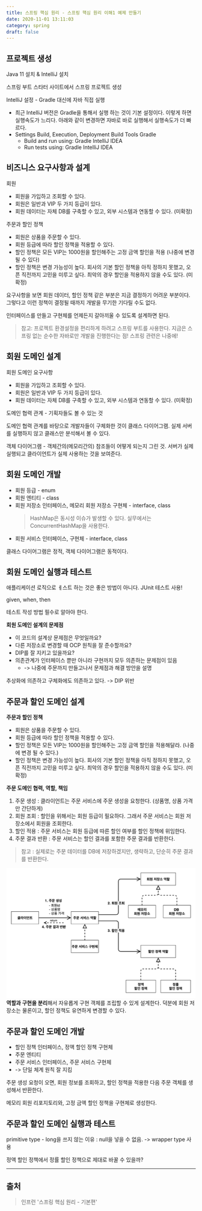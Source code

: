 ```yaml
---
title: 스프링 핵심 원리 - 스프링 핵심 원리 이해1 예제 만들기
date: 2020-11-01 13:11:03
category: spring
draft: false
---
```


## 프로젝트 생성

Java 11 설치 & IntelliJ 설치

스프링 부트 스타터 사이트에서 스프링 프로젝트 생성

IntelliJ 설정 - Gradle 대신에 자바 직접 실행

- 최근 IntelliJ 버전은 Gradle을 통해서 실행 하는 것이 기본 설정이다. 이렇게 하면 실행속도가 느리다. 아래와 같이 변경하면 자바로 바로 실행해서 실행속도가 더 빠르다.
- Settings Build, Execution, Deployment Build Tools Gradle
  - Build and run using: Gradle IntelliJ IDEA
  - Run tests using: Gradle IntelliJ IDEA


## 비즈니스 요구사항과 설계

회원
- 회원을 가입하고 조회할 수 있다.
- 회원은 일반과 VIP 두 가지 등급이 있다.
- 회원 데이터는 자체 DB를 구축할 수 있고, 외부 시스템과 연동할 수 있다. (미확정)

주문과 할인 정책
- 회원은 상품을 주문할 수 있다.
- 회원 등급에 따라 할인 정책을 적용할 수 있다.
- 할인 정책은 모든 VIP는 1000원을 할인해주는 고정 금액 할인을 적용 (나중에 변경될 수 있다)
- 할인 정책은 변경 가능성이 높다. 회사의 기본 할인 정책을 아직 정하지 못했고, 오픈 직전까지 고민을 미루고 싶다. 최악의 경우 할인을 적용하지 않을 수도 있다. (미확정)

요구사항을 보면 회원 데이터, 할인 정책 같은 부분은 지금 결정하기 어려운 부분이다. 그렇다고 이런 정책이 결정될 때까지 개발을 무기한 기다릴 수도 없다.

인터페이스를 만들고 구현체를 언제든지 갈아끼울 수 있도록 설계하면 된다.

> 참고: 프로젝트 환경설정을 편리하게 하려고 스프링 부트를 사용한다. 지금은 스프링 없는 순수한 자바로만 개발을 진행한다는 점! 스프링 관련은 나중에!


## 회원 도메인 설계

회원 도메인 요구사항
- 회원을 가입하고 조회할 수 있다.
- 회원은 일반과 VIP 두 가지 등급이 있다.
- 회원 데이터는 자체 DB를 구축할 수 있고, 외부 시스템과 연동할 수 있다. (미확정)

도메인 협력 관계 - 기획자들도 볼 수 있는 것

도메인 협력 관계를 바탕으로 개발자들이 구체화한 것이 클래스 다이어그램. 실제 서버를 실행하지 않고 클래스만 분석해서 볼 수 있다.

객체 다이어그램 - 객체간의(메모리간의) 참조들이 어떻게 되는지 그린 것. 서버가 실제 실행되고 클라이언트가 실제 사용하는 것을 보여준다.


## 회원 도메인 개발

- 회원 등급 - enum
- 회원 엔티티 - class
- 회원 저장소 인터페이스, 메모리 회원 저장소 구현체 - interface, class
    > HashMap은 동시성 이슈가 발생할 수 있다. 실무에서는 ConcurrentHashMap을 사용한다.
- 회원 서비스 인터페이스, 구현체 - interface, class

클래스 다이어그램은 정적, 객체 다이어그램은 동적이다.


## 회원 도메인 실행과 테스트

애플리케이션 로직으로 ㅔ스트 하는 것은 좋은 방법이 아니다. JUnit 테스트 사용!

given, when, then

테스트 작성 방법 필수로 알아야 한다.

**회원 도메인 설계의 문제점**
- 이 코드의 설계상 문제점은 무엇일까요?
- 다른 저장소로 변경할 때 OCP 원칙을 잘 준수할까요?
- DIP를 잘 지키고 있을까요?
- 의존관계가 인터페이스 뿐만 아니라 구현까지 모두 의존하는 문제점이 있음
  - -> 나중에 주문까지 만들고나서 문제점과 해결 방안을 설명

추상화에 의존하고 구체화에도 의존하고 있다. -> DIP 위반


## 주문과 할인 도메인 설계

**주문과 할인 정책**
- 회원은 상품을 주문할 수 있다.
- 회원 등급에 따라 할인 정책을 적용할 수 있다.
- 할인 정책은 모든 VIP는 1000원을 할인해주는 고정 금액 할인을 적용해달라. (나중에 변경 될 수 있다.)
- 할인 정책은 변경 가능성이 높다. 회사의 기본 할인 정책을 아직 정하지 못했고, 오픈 직전까지 고민을 미루고 싶다. 최악의 경우 할인을 적용하지 않을 수도 있다. (미확정)

**주문 도메인 협력, 역할, 책임**
1. 주문 생성 : 클라이언트는 주문 서비스에 주문 생성을 요청한다. (상품명, 상품 가격만 간단하게)
2. 회원 조회 : 할인을 위해서는 회원 등급이 필요하다. 그래서 주문 서비스는 회원 저장소에서 회원을 조회한다.
3. 할인 적용 : 주문 서비스는 회원 등급에 따른 할인 여부를 할인 정책에 위임한다.
4. 주문 결과 반환 : 주문 서비스는 할인 결과를 포함한 주문 결과를 반환한다.
> 참고 : 실제로는 주문 데이터를 DB에 저장하겠지만, 생략하고, 단순히 주문 결과를 반환한다.

![주문 도메인 전체](./images/주문%20도메인%20전체.png)
**역할과 구현을 분리**해서 자유롭게 구현 객체를 조립할 수 있게 설계한다. 덕분에 회원 저장소는 물론이고, 할인 정책도 유연하게 변경할 수 있다.


## 주문과 할인 도메인 개발

- 할인 정책 인터페이스, 정액 할인 정책 구현체
- 주문 엔티티
- 주문 서비스 인터페이스, 주문 서비스 구현체
- -> 단일 체계 원칙 잘 지킴

주문 생성 요청이 오면, 회원 정보를 조회하고, 할인 정책을 적용한 다음 주문 객체를 생성해서 반환한다.

메모리 회원 리포지토리와, 고정 금액 할인 정책을 구현체로 생성한다.


## 주문과 할인 도메인 실행과 테스트

primitive type - long을 쓰지 않는 이유 : null을 넣을 수 없음. -> wrapper type 사용

정액 할인 정책에서 정률 할인 정책으로 제대로 바꿀 수 있을까?

---
## 출처

> 인프런 '스프링 핵심 원리 - 기본편'